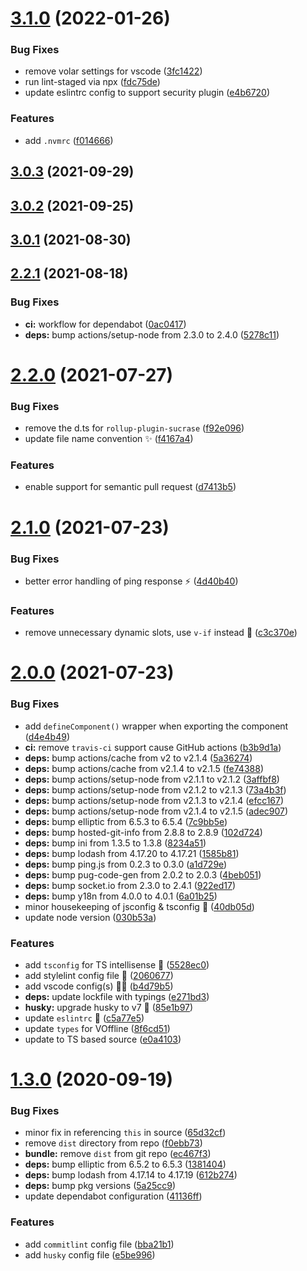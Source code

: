 # [3.1.0](https://github.com/vinayakkulkarni/v-offline/compare/v3.0.3...v3.1.0) (2022-01-26)


### Bug Fixes

* remove volar settings for vscode ([3fc1422](https://github.com/vinayakkulkarni/v-offline/commit/3fc142281bc2ada0f9baba8b57870387e4c34f04))
* run lint-staged via npx ([fdc75de](https://github.com/vinayakkulkarni/v-offline/commit/fdc75de9b435af505aa0242a60302ee176fc8f84))
* update eslintrc config to support security plugin ([e4b6720](https://github.com/vinayakkulkarni/v-offline/commit/e4b672017a529beda3e0c8f95626ed6fdfada530))


### Features

* add `.nvmrc` ([f014666](https://github.com/vinayakkulkarni/v-offline/commit/f01466663acbd00ef1b6ace0d2a1b1e340ee06d2))



## [3.0.3](https://github.com/vinayakkulkarni/v-offline/compare/v3.0.2...v3.0.3) (2021-09-29)



## [3.0.2](https://github.com/vinayakkulkarni/v-offline/compare/v3.0.1...v3.0.2) (2021-09-25)



## [3.0.1](https://github.com/vinayakkulkarni/v-offline/compare/v3.0.0...v3.0.1) (2021-08-30)



## [2.2.1](https://github.com/vinayakkulkarni/v-offline/compare/v2.2.0...v2.2.1) (2021-08-18)


### Bug Fixes

* **ci:** workflow for dependabot ([0ac0417](https://github.com/vinayakkulkarni/v-offline/commit/0ac04177ce1944bc96d610f1dd0ee9d951368cb0))
* **deps:** bump actions/setup-node from 2.3.0 to 2.4.0 ([5278c11](https://github.com/vinayakkulkarni/v-offline/commit/5278c1165d2943bcf4e32266ce01bd4d6e6f26ca))



# [2.2.0](https://github.com/vinayakkulkarni/v-offline/compare/v2.1.0...v2.2.0) (2021-07-27)


### Bug Fixes

* remove the d.ts for `rollup-plugin-sucrase` ([f92e096](https://github.com/vinayakkulkarni/v-offline/commit/f92e0963d41b6a6d87f429f17f3154667a990dc3))
* update file name convention ✨ ([f4167a4](https://github.com/vinayakkulkarni/v-offline/commit/f4167a4a98f3164f4bf747dee6a9fb42bbd27a91))


### Features

* enable support for semantic pull request ([d7413b5](https://github.com/vinayakkulkarni/v-offline/commit/d7413b570b5aba91f90c83f034139db7492f6257))



# [2.1.0](https://github.com/vinayakkulkarni/v-offline/compare/v2.0.0...v2.1.0) (2021-07-23)


### Bug Fixes

* better error handling of ping response ⚡️ ([4d40b40](https://github.com/vinayakkulkarni/v-offline/commit/4d40b407b6aa46d1cc8294d6b81f7e4b0e9f9f93))


### Features

* remove unnecessary dynamic slots, use `v-if` instead 🥳 ([c3c370e](https://github.com/vinayakkulkarni/v-offline/commit/c3c370e91644fc2a417950d170fee9d80dfced03))



# [2.0.0](https://github.com/vinayakkulkarni/v-offline/compare/v1.3.0...v2.0.0) (2021-07-23)


### Bug Fixes

* add `defineComponent()` wrapper when exporting the component ([d4e4b49](https://github.com/vinayakkulkarni/v-offline/commit/d4e4b49d57ba824222ab0b9872fa298ea60199b0))
* **ci:** remove `travis-ci` support cause GitHub actions ([b3b9d1a](https://github.com/vinayakkulkarni/v-offline/commit/b3b9d1a378cac352ce27ee774788d6e54ac104fb))
* **deps:** bump actions/cache from v2 to v2.1.4 ([5a36274](https://github.com/vinayakkulkarni/v-offline/commit/5a36274e4d8706e7d822a5e60d3a52f74982dbe8))
* **deps:** bump actions/cache from v2.1.4 to v2.1.5 ([fe74388](https://github.com/vinayakkulkarni/v-offline/commit/fe74388b63aa054eabc27ff687c21a8a4449f915))
* **deps:** bump actions/setup-node from v2.1.1 to v2.1.2 ([3affbf8](https://github.com/vinayakkulkarni/v-offline/commit/3affbf8c3ff898a31af92608620cccdd6008ad01))
* **deps:** bump actions/setup-node from v2.1.2 to v2.1.3 ([73a4b3f](https://github.com/vinayakkulkarni/v-offline/commit/73a4b3fab0d126ace032621350e93ee538876890))
* **deps:** bump actions/setup-node from v2.1.3 to v2.1.4 ([efcc167](https://github.com/vinayakkulkarni/v-offline/commit/efcc16781cd03f288c08a898c046a64f432b94f9))
* **deps:** bump actions/setup-node from v2.1.4 to v2.1.5 ([adec907](https://github.com/vinayakkulkarni/v-offline/commit/adec907f8c38836902463014c0e7334a0d6dec1a))
* **deps:** bump elliptic from 6.5.3 to 6.5.4 ([7c9bb5e](https://github.com/vinayakkulkarni/v-offline/commit/7c9bb5e666a5343ff52d86a8f368e2c929e79d0b))
* **deps:** bump hosted-git-info from 2.8.8 to 2.8.9 ([102d724](https://github.com/vinayakkulkarni/v-offline/commit/102d724fa6d783cc19cefe68d2548f1e254b242a))
* **deps:** bump ini from 1.3.5 to 1.3.8 ([8234a51](https://github.com/vinayakkulkarni/v-offline/commit/8234a515733d281bce59f23dfb547ef8250415a6))
* **deps:** bump lodash from 4.17.20 to 4.17.21 ([1585b81](https://github.com/vinayakkulkarni/v-offline/commit/1585b817cfddc58611783dd923d8777f737ee2b6))
* **deps:** bump ping.js from 0.2.3 to 0.3.0 ([a1d729e](https://github.com/vinayakkulkarni/v-offline/commit/a1d729e8c556b27e6b835012ab18b998a6dcd92a))
* **deps:** bump pug-code-gen from 2.0.2 to 2.0.3 ([4beb051](https://github.com/vinayakkulkarni/v-offline/commit/4beb0511fafdb6b81c28d474d6e7fc20e2d6a486))
* **deps:** bump socket.io from 2.3.0 to 2.4.1 ([922ed17](https://github.com/vinayakkulkarni/v-offline/commit/922ed178b143d4f5cd6e932434d9a6410f8ce9ec))
* **deps:** bump y18n from 4.0.0 to 4.0.1 ([6a01b25](https://github.com/vinayakkulkarni/v-offline/commit/6a01b252933127c1100db53b5461b00e481e8373))
* minor housekeeping of jsconfig & tsconfig 🎉 ([40db05d](https://github.com/vinayakkulkarni/v-offline/commit/40db05d6d9df58b56df29760cd4d5ce731e0cb51))
* update node version ([030b53a](https://github.com/vinayakkulkarni/v-offline/commit/030b53ab928a13570efcb3e76d26cc8fb2709047))


### Features

* add `tsconfig` for TS intellisense 🥳 ([5528ec0](https://github.com/vinayakkulkarni/v-offline/commit/5528ec08d3583fd5abe503d4903b87bf935b58d4))
* add stylelint config file 👀 ([2060677](https://github.com/vinayakkulkarni/v-offline/commit/2060677a57a341aa6cdbb92ed7147432faae3af4))
* add vscode config(s) 👨‍🔧 ([b4d79b5](https://github.com/vinayakkulkarni/v-offline/commit/b4d79b58fe1527b18e76f5b3fb6d8082bcc8ce35))
* **deps:** update lockfile with typings ([e271bd3](https://github.com/vinayakkulkarni/v-offline/commit/e271bd355f54bd58ec4c804de0bd70aaac9431bf))
* **husky:** upgrade husky to v7 🐶 ([85e1b97](https://github.com/vinayakkulkarni/v-offline/commit/85e1b972132fbce253f0e82a458551c505538cb5))
* update `eslintrc` 🧽 ([c5a77e5](https://github.com/vinayakkulkarni/v-offline/commit/c5a77e5430cf59395778d95c4bfc3c7dee14cc86))
* update `types` for VOffline ([8f6cd51](https://github.com/vinayakkulkarni/v-offline/commit/8f6cd513db8a996b0c815c8ade42c5a1cdcabebf))
* update to TS based source ([e0a4103](https://github.com/vinayakkulkarni/v-offline/commit/e0a410388eb621e4409064e326a466e0af28e30c))



# [1.3.0](https://github.com/vinayakkulkarni/v-offline/compare/1.2.1...1.3.0) (2020-09-19)


### Bug Fixes

* minor fix in referencing `this` in source ([65d32cf](https://github.com/vinayakkulkarni/v-offline/commit/65d32cf0e0c1af4ab66eca27495ea8e16e4d0197))
* remove `dist` directory from repo ([f0ebb73](https://github.com/vinayakkulkarni/v-offline/commit/f0ebb73176271b0690ba23e71081da28fa797b6e))
* **bundle:** remove `dist` from git repo ([ec467f3](https://github.com/vinayakkulkarni/v-offline/commit/ec467f3b7c1422c75eff0306ae78e91751c3c4fc))
* **deps:** bump elliptic from 6.5.2 to 6.5.3 ([1381404](https://github.com/vinayakkulkarni/v-offline/commit/13814046b34fae3d42ba6f2a3815018968e28d22))
* **deps:** bump lodash from 4.17.14 to 4.17.19 ([612b274](https://github.com/vinayakkulkarni/v-offline/commit/612b274eb63f113a001e7fc3d5202ea6ee6f4004))
* **deps:** bump pkg versions ([5a25cc9](https://github.com/vinayakkulkarni/v-offline/commit/5a25cc91d46546d8c36ca3d14a507a1c3ea6da48))
* update dependabot configuration ([41136ff](https://github.com/vinayakkulkarni/v-offline/commit/41136ffd5a0873c5f5ec259652ccc6679ee5e79c))


### Features

* add `commitlint` config file ([bba21b1](https://github.com/vinayakkulkarni/v-offline/commit/bba21b157b3e6f335b388031733f9ffafdedb292))
* add `husky` config file ([e5be996](https://github.com/vinayakkulkarni/v-offline/commit/e5be996ec55207130bbf961a6067be826ec5d37d))



